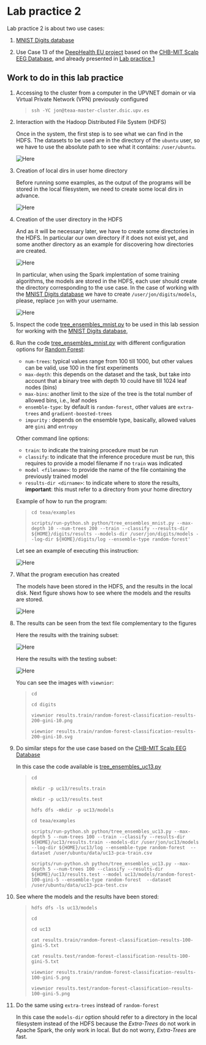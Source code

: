 # Lab practice 2

Lab practice 2 is about two use cases:

1. [MNIST Digits database](https://en.wikipedia.org/wiki/MNIST_database)

2. Use Case 13 of the [DeepHealth EU project](https://deephealth-project.eu)
   based on the [CHB-MIT Scalp EEG Database](https://physionet.org/lightwave/?db=chbmit/1.0.0),
   and already presented in [Lab practice 1](../pract_1)


## Work to do in this lab practice

1. Accessing to the cluster from a computer in the UPVNET domain or via Virtual Private Network (VPN) previously configured

    >    `ssh -YC jon@teaa-master-cluster.dsic.upv.es`

2. Interaction with the Hadoop Distributed File System (HDFS)

   Once in the system, the first step is to see what we can find in the HDFS.
   The datasets to be used are in the directory of the `ubuntu` user, so we have
   to use the absolute path to see what it contains: `/user/ubuntu`.

   ![Here](figures/hdfs-01.png)

3. Creation of local dirs in user home directory

   Before running some examples, as the output of the programs will be stored in the
   local filesystem, we need to create some local dirs in advance.

   ![Here](figures/creating-local-dirs.png)

4. Creation of the user directory in the HDFS

   And as it will be necessary later, we have to create some directories in the HDFS.
   In particular our own directory if it does not exist yet, and some another
   directory as an example for discovering how directories are created.

   ![Here](figures/hdfs-creating-user-dirs.png)

   In particular, when using the Spark implentation of some training algorithms, the
   models are stored in the HDFS, each user should create the directory corresponding
   to the use case. In the case of working with the 
   [MNIST Digits database](https://en.wikipedia.org/wiki/MNIST_database)
   we have to create `/user/jon/digits/models`, please, replace `jon` with your username.

   ![Here](figures/hdfs-creating-models-dirs.png)


5. Inspect the code [tree_ensembles_mnist.py](../../portal.dsic/examples/python/tree_ensembles_mnist.py)
   to be used in this lab session for working with the
   [MNIST Digits database](https://en.wikipedia.org/wiki/MNIST_database),

6. Run the code [tree_ensembles_mnist.py](../../portal.dsic/examples/python/tree_ensembles_mnist.py)
   with different configuration options for [Random Forest](https://en.wikipedia.org/wiki/Random_forest):
    

    - `num-trees`: typical values range from 100 till 1000, but other values can be valid, use 100 in the first experiments
    - `max-depth`: this depends on the dataset and the task, but take into account that a binary tree with depth 10 could have till 1024 leaf nodes (bins)
    - `max-bins`: another limit to the size of the tree is the total number of allowed bins, i.e., leaf nodes
    - `ensemble-type`: by default is `random-forest`, other values are `extra-trees` and `gradient-boosted-trees`
    - `impurity` : depends on the ensemble type, basically, allowed values are `gini` and `entropy`

    Other command line options:

    - `train`: to indicate the training procedure must be run
    - `classify`: to indicate that the inference procedure must be run, this requires to provide a model filename if no `train` was indicated
    - `model <filename>`: to provide the name of the file containing the previously trained model
    - `results-dir <dirname>`: to indicate where to store the results, **important**: this must refer to a directory from your home directory

    Example of how to run the program:

    >
    >    `cd teaa/examples`
    >
    >    `scripts/run-python.sh python/tree_ensembles_mnist.py --max-depth 10 --num-trees 200 --train --classify --results-dir ${HOME}/digits/results --models-dir /user/jon/digits/models --log-dir ${HOME}/digits/log --ensemble-type random-forest' `
    >

    Let see an example of executing this instruction:

    ![Here](figures/run-example-001.png)

7. What the program execution has created

   The models have been stored in the HDFS, and the results in the local disk.
   Next figure shows how to see where the models and the results are stored.

   ![Here](figures/run-example-002.png)

8. The results can be seen from the text file complementary to the figures

   Here the results with the training subset:

   ![Here](figures/run-example-003.png)

   Here the results with the testing subset:

   ![Here](figures/run-example-004.png)

   You can see the images with `viewnior`:

    >
    > `cd`
    > 
    > `cd digits`
    >
    > `viewnior results.train/random-forest-classification-results-200-gini-10.png`
    >
    > `viewnior results.train/random-forest-classification-results-200-gini-10.svg`
    >

9. Do similar steps for the use case based on the
   [CHB-MIT Scalp EEG Database](https://physionet.org/lightwave/?db=chbmit/1.0.0)

   In this case the code available is
   [tree_ensembles_uc13.py](../../portal.dsic/examples/python/tree_ensembles_uc13.py)

    >
    >    `cd`
    >
    >    `mkdir -p uc13/results.train`
    >
    >    `mkdir -p uc13/results.test`
    >
    >    `hdfs dfs -mkdir -p uc13/models`
    >
    >    `cd teaa/examples`
    >
    >    `scripts/run-python.sh python/tree_ensembles_uc13.py --max-depth 5 --num-trees 100 --train --classify --results-dir ${HOME}/uc13/results.train --models-dir /user/jon/uc13/models --log-dir ${HOME}/uc13/log --ensemble-type random-forest  --dataset /user/ubuntu/data/uc13-pca-train.csv`
    >
    >    `scripts/run-python.sh python/tree_ensembles_uc13.py --max-depth 5 --num-trees 100 --classify --results-dir ${HOME}/uc13/results.test --model uc13/models/random-forest-100-gini-5 --ensemble-type random-forest  --dataset /user/ubuntu/data/uc13-pca-test.csv`
    >

10. See where the models and the results have been stored:

    >
    > `hdfs dfs -ls uc13/models`
    >
    > `cd`
    >
    > `cd uc13`
    >
    > `cat results.train/random-forest-classification-results-100-gini-5.txt`
    >
    > `cat results.test/random-forest-classification-results-100-gini-5.txt`
    >
    > `viewnior results.train/random-forest-classification-results-100-gini-5.png`
    >
    > `viewnior results.test/random-forest-classification-results-100-gini-5.png`
    >

11. Do the same using `extra-trees` instead of `random-forest`

    In this case the `models-dir` option should refer to a directory in the local filesystem instead of the HDFS
    because the _Extra-Trees_ do not work in Apache Spark, the only work in local.
    But do not worry, _Extra-Trees_  are fast.
